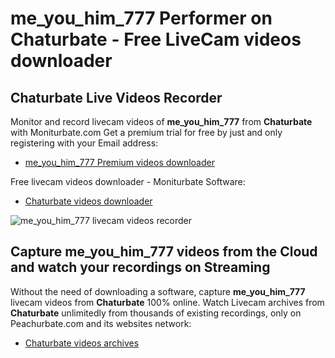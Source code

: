 # me_you_him_777 Performer on Chaturbate - Free LiveCam videos downloader

## Chaturbate Live Videos Recorder

Monitor and record livecam videos of **me_you_him_777** from **Chaturbate** with Moniturbate.com
Get a premium trial for free by just and only registering with your Email address:
* [me_you_him_777 Premium videos downloader](https://moniturbate.com/request-demo-licence-key.html)

Free livecam videos downloader - Moniturbate Software:
* [Chaturbate videos downloader](https://moniturbate.com/moniturbate-download-software.html)

![me_you_him_777 livecam videos recorder](https://peachurnet.com/templates/moniturbate-software.png)


## Capture me_you_him_777 videos from the Cloud and watch your recordings on Streaming

Without the need of downloading a software, capture **me_you_him_777** livecam videos from **Chaturbate** 100% online.
Watch Livecam archives from **Chaturbate** unlimitedly from thousands of existing recordings, only on Peachurbate.com and its websites network:
* [Chaturbate videos archives](https://peachurnet.com/)